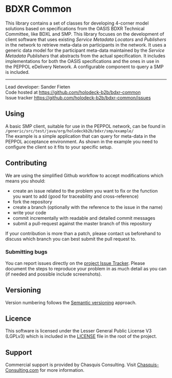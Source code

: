 # BDXR Common
This library contains a set of classes for developing 4-corner model solutions based on specifications from the OASIS BDXR Technical Committee, like BDXL and SMP. This library focuses on the development of client software that uses existing _Service Metadata Locators_ and _Publishers_ in the network to retrieve meta-data on participants in the network. It uses a generic data model for the participant meta-data maintained by the <i>Service Metadata Publishers</i> that abstracts from the actual specification. It includes implementations for both the OASIS specifications and the ones in use in the PEPPOL eDelivery Network. A configurable component to query a SMP is included.

__________________
Lead developer: Sander Fieten  
Code hosted at https://github.com/holodeck-b2b/bdxr-common  
Issue tracker https://github.com/holodeck-b2b/bdxr-common/issues

##  Using
A basic SMP client, suitable for use in the PEPPOL network, can be found in `/generic/src/test/java/org/holodeckb2b/bdxr/smp/example/`  
The example is a simple application that can query for meta-data in the PEPPOL acceptance environment. As shown in the example you need
to configure the client so it fits to your specific setup.  

## Contributing
We are using the simplified Github workflow to accept modifications which means you should:
* create an issue related to the problem you want to fix or the function you want to add (good for traceability and cross-reference)
* fork the repository
* create a branch (optionally with the reference to the issue in the name)
* write your code
* commit incrementally with readable and detailed commit messages
* submit a pull-request against the master branch of this repository

If your contribution is more than a patch, please contact us beforehand to discuss which branch you can best submit the pull request to.

### Submitting bugs
You can report issues directly on the [project Issue Tracker](https://github.com/holodeck-b2b/bdxr-common/issues).
Please document the steps to reproduce your problem in as much detail as you can (if needed and possible include screenshots).

## Versioning
Version numbering follows the [Semantic versioning](http://semver.org/) approach.

## Licence
This software is licensed under the Lesser General Public License V3 (LGPLv3) which is included in the [LICENSE](LICENSE) file in the root of the project.

## Support
Commercial support is provided by Chasquis Consulting. Visit [Chasquis-Consulting.com](http://chasquis-consulting.com/holodeck-b2b-support/) for more information.
